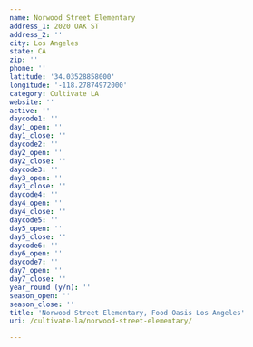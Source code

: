 ```yaml
---
name: Norwood Street Elementary
address_1: 2020 OAK ST
address_2: ''
city: Los Angeles
state: CA
zip: ''
phone: ''
latitude: '34.03528858000'
longitude: '-118.27874972000'
category: Cultivate LA
website: ''
active: ''
daycode1: ''
day1_open: ''
day1_close: ''
daycode2: ''
day2_open: ''
day2_close: ''
daycode3: ''
day3_open: ''
day3_close: ''
daycode4: ''
day4_open: ''
day4_close: ''
daycode5: ''
day5_open: ''
day5_close: ''
daycode6: ''
day6_open: ''
daycode7: ''
day7_open: ''
day7_close: ''
year_round (y/n): ''
season_open: ''
season_close: ''
title: 'Norwood Street Elementary, Food Oasis Los Angeles'
uri: /cultivate-la/norwood-street-elementary/

---
```

